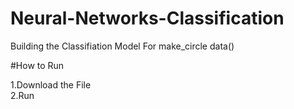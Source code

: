 # Neural-Networks-Classification
Building the Classifiation Model For make_circle data()

#How to Run

1.Download the File <br>
2.Run
